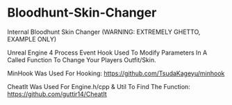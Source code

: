 # Bloodhunt-Skin-Changer
Internal Bloodhunt Skin Changer (WARNING: EXTREMELY GHETTO, EXAMPLE ONLY)

Unreal Engine 4 Process Event Hook Used To Modify Parameters In A Called Function To Change Your Players Outfit/Skin.

MinHook Was Used For Hooking: https://github.com/TsudaKageyu/minhook

CheatIt Was Used For Engine.h/cpp & Util To Find The Function: https://github.com/guttir14/CheatIt
